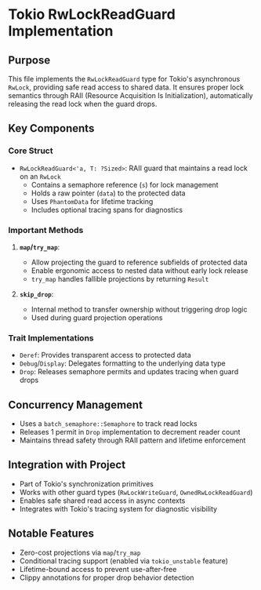 # Tokio RwLockReadGuard Implementation

## Purpose
This file implements the `RwLockReadGuard` type for Tokio's asynchronous `RwLock`, providing safe read access to shared data. It ensures proper lock semantics through RAII (Resource Acquisition Is Initialization), automatically releasing the read lock when the guard drops.

## Key Components

### Core Struct
- `RwLockReadGuard<'a, T: ?Sized>`: RAII guard that maintains a read lock on an `RwLock`
  - Contains a semaphore reference (`s`) for lock management
  - Holds a raw pointer (`data`) to the protected data
  - Uses `PhantomData` for lifetime tracking
  - Includes optional tracing spans for diagnostics

### Important Methods
1. **`map`/`try_map`**:
   - Allow projecting the guard to reference subfields of protected data
   - Enable ergonomic access to nested data without early lock release
   - `try_map` handles fallible projections by returning `Result`

2. **`skip_drop`**:
   - Internal method to transfer ownership without triggering drop logic
   - Used during guard projection operations

### Trait Implementations
- `Deref`: Provides transparent access to protected data
- `Debug`/`Display`: Delegates formatting to the underlying data type
- `Drop`: Releases semaphore permits and updates tracing when guard drops

## Concurrency Management
- Uses a `batch_semaphore::Semaphore` to track read locks
- Releases 1 permit in `Drop` implementation to decrement reader count
- Maintains thread safety through RAII pattern and lifetime enforcement

## Integration with Project
- Part of Tokio's synchronization primitives
- Works with other guard types (`RwLockWriteGuard`, `OwnedRwLockReadGuard`)
- Enables safe shared read access in async contexts
- Integrates with Tokio's tracing system for diagnostic visibility

## Notable Features
- Zero-cost projections via `map`/`try_map`
- Conditional tracing support (enabled via `tokio_unstable` feature)
- Lifetime-bound access to prevent use-after-free
- Clippy annotations for proper drop behavior detection
